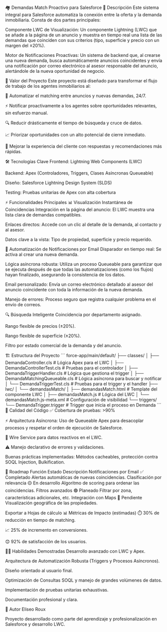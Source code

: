 🏘️ Demandas Match Proactivo para Salesforce
📌 Descripción
Este sistema integral para Salesforce automatiza la conexión entre la oferta y la demanda inmobiliaria. Consta de dos partes principales:

Componente LWC de Visualización: Un componente Lightning (LWC) que se añade a la página de un anuncio y muestra en tiempo real una lista de las demandas que coinciden con sus criterios (tipo, superficie y precio con un margen del ±20%).

Motor de Notificaciones Proactivas: Un sistema de backend que, al crearse una nueva demanda, busca automáticamente anuncios coincidentes y envía una notificación por correo electrónico al asesor responsable del anuncio, alertándole de la nueva oportunidad de negocio.

🎯 Valor del Proyecto
Este proyecto está diseñado para transformar el flujo de trabajo de los agentes inmobiliarios al:

🤖 Automatizar el matching entre anuncios y nuevas demandas, 24/7.

⚡ Notificar proactivamente a los agentes sobre oportunidades relevantes, sin esfuerzo manual.

🔍 Reducir drásticamente el tiempo de búsqueda y cruce de datos.

📈 Priorizar oportunidades con un alto potencial de cierre inmediato.

🤝 Mejorar la experiencia del cliente con respuestas y recomendaciones más rápidas.

🛠️ Tecnologías Clave
Frontend: Lightning Web Components (LWC)

Backend: Apex (Controladores, Triggers, Clases Asíncronas Queueable)

Diseño: Salesforce Lightning Design System (SLDS)

Testing: Pruebas unitarias de Apex con alta cobertura

⚡ Funcionalidades Principales
📊 Visualización Instantánea de Coincidencias
Integración en la página del anuncio: El LWC muestra una lista clara de demandas compatibles.

Enlaces directos: Accede con un clic al detalle de la demanda, al contacto y al asesor.

Datos clave a la vista: Tipo de propiedad, superficie y precio requerido.

📧 Automatización de Notificaciones por Email
Disparador en tiempo real: Se activa al crear una nueva demanda.

Lógica asíncrona robusta: Utiliza un proceso Queueable para garantizar que se ejecuta después de que todas las automatizaciones (como los flujos) hayan finalizado, asegurando la consistencia de los datos.

Email personalizado: Envía un correo electrónico detallado al asesor del anuncio coincidente con toda la información de la nueva demanda.

Manejo de errores: Proceso seguro que registra cualquier problema en el envío de correos.

🔍 Búsqueda Inteligente
Coincidencia por departamento asignado.

Rango flexible de precios (±20%).

Rango flexible de superficie (±20%).

Filtro por estado comercial de la demanda y del anuncio.

🏗️ Estructura del Proyecto
´´´
force-app/main/default/
├── classes/
│   ├── DemandaController.cls         # Lógica Apex para el LWC
│   ├── DemandaControllerTest.cls     # Pruebas para el controlador
│   ├── DemandaTriggerHandler.cls     # Lógica que gestiona el trigger
│   ├── DemandaMatchingQueueable.cls  # Lógica asíncrona para buscar y notificar
│   └── DemandaTriggerTest.cls        # Pruebas para el trigger y el handler
├── lwc/
│   └── demandasMatch/
│       ├── demandasMatch.html        # Template del componente LWC
│       ├── demandasMatch.js          # Lógica del LWC
│       └── demandasMatch.js-meta.xml # Configuración de visibilidad
└── triggers/
    └── DemandaTrigger.trigger        # Trigger que inicia el proceso en Demanda
´´´
🧪 Calidad del Código
✅ Cobertura de pruebas: >90%

⚡ Arquitectura Asíncrona: Uso de Queueable Apex para desacoplar procesos y respetar el orden de ejecución de Salesforce.

🔁 Wire Service para datos reactivos en el LWC.

⚠️ Manejo declarativo de errores y validaciones.

Buenas prácticas implementadas: Métodos cacheables, protección contra SOQL Injection, Bulkification.

🚀 Roadmap
Función	Estado	Descripción
Notificaciones por Email	✅ Completado	Alertas automáticas de nuevas coincidencias.
Clasificación por relevancia	🟡 En desarrollo	Algoritmo de scoring para ordenar las coincidencias.
Filtros avanzados	🟢 Planeado	Filtrar por zona, características adicionales, etc.
Integración con Maps	🔴 Pendiente	Visualización geográfica de las propiedades.

Exportar a Hojas de cálculo
📊 Métricas de Impacto (estimadas)
⏱️ 30% de reducción en tiempo de matching.

📈 25% de incremento en conversiones.

😊 92% de satisfacción de los usuarios.

👨‍💻 Habilidades Demostradas
Desarrollo avanzado con LWC y Apex.

Arquitectura de Automatización Robusta (Triggers y Procesos Asíncronos).

Diseño orientado al usuario final.

Optimización de Consultas SOQL y manejo de grandes volúmenes de datos.

Implementación de pruebas unitarias exhaustivas.

Documentación profesional y clara.

👤 Autor
Eliseo Roux

Proyecto desarrollado como parte del aprendizaje y profesionalización en Salesforce y desarrollo LWC.
